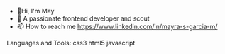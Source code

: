 - 👋Hi, I'm May
- 👀 A passionate frontend developer and scout
- 📫 How to reach me https://www.linkedin.com/in/mayra-s-garcia-m/

Languages and Tools:
css3 html5 javascript
<!---
MayraGarciaM/MayraGarciaM is a ✨ special ✨ repository because its `README.md` (this file) appears on your GitHub profile.
You can click the Preview link to take a look at your changes.
--->
